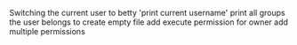 Switching the current user to betty
'print current username'
print all groups the user belongs to
create empty file
add execute permission for owner
add multiple permissions
